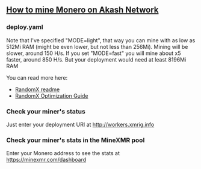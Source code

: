 ## [How to mine Monero on Akash Network](https://nixaid.com/mine-monero-akash)

### deploy.yaml

Note that I've specified "MODE=light", that way you can mine with as low as 512Mi RAM (might be even lower, but not less than 256Mi). Mining will be slower, around 150 H/s.
If you set "MODE=fast" you will mine about x5 faster, around 850 H/s. But your deployment would need at least 8196Mi RAM

You can read more here:
- [RandomX readme](https://github.com/tevador/RandomX/blob/v1.1.9/README.md)
- [RandomX Optimization Guide](https://xmrig.com/docs/miner/randomx-optimization-guide)

### Check your miner's status

Just enter your deployment URI at http://workers.xmrig.info

### Check your miner's stats in the MineXMR pool

Enter your Monero address to see the stats at https://minexmr.com/dashboard
